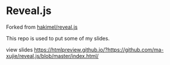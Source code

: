 # Reveal.js

Forked from [hakimel/reveal.js](https://github.com/hakimel/reveal.js)

This repo is used to put some of my slides.

view slides <https://htmlpreview.github.io/?https://github.com/ma-xujie/reveal.js/blob/master/index.html/>
